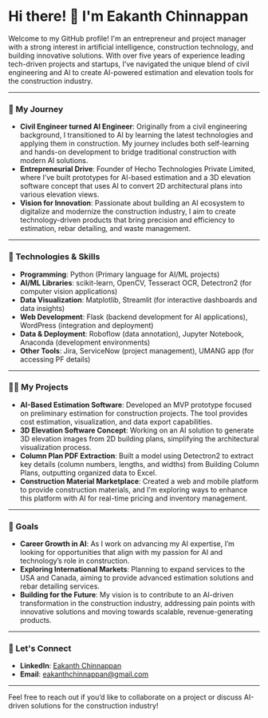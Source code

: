 # Hi there! 👋 I'm Eakanth Chinnappan

Welcome to my GitHub profile! I'm an entrepreneur and project manager with a strong interest in artificial intelligence, construction technology, and building innovative solutions. With over five years of experience leading tech-driven projects and startups, I’ve navigated the unique blend of civil engineering and AI to create AI-powered estimation and elevation tools for the construction industry.

---

### 🌱 My Journey
- **Civil Engineer turned AI Engineer**: Originally from a civil engineering background, I transitioned to AI by learning the latest technologies and applying them in construction. My journey includes both self-learning and hands-on development to bridge traditional construction with modern AI solutions.
- **Entrepreneurial Drive**: Founder of Hecho Technologies Private Limited, where I’ve built prototypes for AI-based estimation and a 3D elevation software concept that uses AI to convert 2D architectural plans into various elevation views.
- **Vision for Innovation**: Passionate about building an AI ecosystem to digitalize and modernize the construction industry, I aim to create technology-driven products that bring precision and efficiency to estimation, rebar detailing, and waste management.

---

### 🔧 Technologies & Skills
- **Programming**: Python (Primary language for AI/ML projects)
- **AI/ML Libraries**: scikit-learn, OpenCV, Tesseract OCR, Detectron2 (for computer vision applications)
- **Data Visualization**: Matplotlib, Streamlit (for interactive dashboards and data insights)
- **Web Development**: Flask (backend development for AI applications), WordPress (integration and deployment)
- **Data & Deployment**: Roboflow (data annotation), Jupyter Notebook, Anaconda (development environments)
- **Other Tools**: Jira, ServiceNow (project management), UMANG app (for accessing PF details)

---

### 👷‍♂️ My Projects
- **AI-Based Estimation Software**: Developed an MVP prototype focused on preliminary estimation for construction projects. The tool provides cost estimation, visualization, and data export capabilities.
- **3D Elevation Software Concept**: Working on an AI solution to generate 3D elevation images from 2D building plans, simplifying the architectural visualization process.
- **Column Plan PDF Extraction**: Built a model using Detectron2 to extract key details (column numbers, lengths, and widths) from Building Column Plans, outputting organized data to Excel.
- **Construction Material Marketplace**: Created a web and mobile platform to provide construction materials, and I'm exploring ways to enhance this platform with AI for real-time pricing and inventory management.

---

### 🎯 Goals
- **Career Growth in AI**: As I work on advancing my AI expertise, I’m looking for opportunities that align with my passion for AI and technology’s role in construction.
- **Exploring International Markets**: Planning to expand services to the USA and Canada, aiming to provide advanced estimation solutions and rebar detailing services.
- **Building for the Future**: My vision is to contribute to an AI-driven transformation in the construction industry, addressing pain points with innovative solutions and moving towards scalable, revenue-generating products.

---

### 💬 Let's Connect
- **LinkedIn**: [Eakanth Chinnappan](https://www.linkedin.com/in/eakanth-chinnappan/)
- **Email**: eakanthchinnappan@gmail.com

---


Feel free to reach out if you’d like to collaborate on a project or discuss AI-driven solutions for the construction industry!

